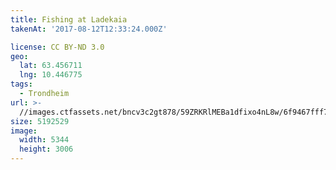 ```yaml
---
title: Fishing at Ladekaia
takenAt: '2017-08-12T12:33:24.000Z'

license: CC BY-ND 3.0
geo:
  lat: 63.456711
  lng: 10.446775
tags:
  - Trondheim
url: >-
  //images.ctfassets.net/bncv3c2gt878/59ZRKRlMEBa1dfixo4nL8w/6f9467fff765e6f19e7b743899646c02/fishing-at-ladekaia_36372111102_o
size: 5192529
image:
  width: 5344
  height: 3006
---
```

